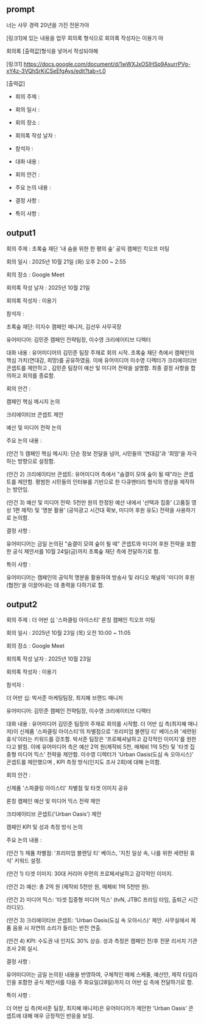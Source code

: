 ## prompt
너는 사무 경력 20년을 가진 전문가야



[링크1]에 있는 내용을 업무 회의록 형식으로 회의록 작성자는 이용기 야



회의록 [출력값]형식을 넣어서 작성되야해







[링크1] https://docs.google.com/document/d/1wWXJxOSIHSp9AsurrPVg-xY4z-3VQhSrKiCSeEfgAys/edit?tab=t.0







[출력값]



- 회의 주제 : 

- 회의 일시 :

- 회의 장소 :

- 회의록 작성 날자 :

- 참석자 :

- 대화 내용 : 

- 회의 안건 : 

- 주요 논의 내용 :

- 결정 사항 :

- 특이 사항 : 

## output1

회의 주제 : 초록숲 재단 '내 숨을 위한 한 평의 숲' 공익 캠페인 킥오프 미팅 

회의 일시 : 2025년 10월 21일 (화) 오후 2:00 ~ 2:55 

회의 장소 : Google Meet 

회의록 작성 날자 : 2025년 10월 21일

회의록 작성자 : 이용기

참석자 :

초록숲 재단: 이지수 캠페인 매니저, 김선우 사무국장 

유어미디어: 김민준 캠페인 전략팀장, 이수영 크리에이티브 디렉터 

대화 내용 : 유어미디어의 김민준 팀장 주재로 회의 시작. 초록숲 재단 측에서 캠페인의 핵심 가치(연대감, 희망)를 공유하였음. 이에 유어미디어 이수영 디렉터가 크리에이티브 콘셉트를 제안하고 , 김민준 팀장이 예산 및 미디어 전략을 설명함. 최종 결정 사항을 합의하고 회의를 종료함.

회의 안건 :

캠페인 핵심 메시지 논의 

크리에이티브 콘셉트 제안 

예산 및 미디어 전략 논의 

주요 논의 내용 :

(안건 1) 캠페인 핵심 메시지: 단순 정보 전달을 넘어, 시민들의 '연대감'과 '희망'을 자극하는 방향으로 설정함.

(안건 2) 크리에이티브 콘셉트: 유어미디어 측에서 "숨결이 모여 숲이 될 때"라는 콘셉트를 제안함. 평범한 시민들의 인터뷰를 기반으로 한 다큐멘터리 형식의 영상을 제작하는 방안임.

(안건 3) 예산 및 미디어 전략: 5천만 원의 한정된 예산 내에서 '선택과 집중' (고품질 영상 1편 제작) 및 '명분 활용' (공익광고 시간대 확보, 미디어 후원 유도) 전략을 사용하기로 논의함.

결정 사항 :

유어미디어는 금일 논의된 "숨결이 모여 숲이 될 때" 콘셉트와 미디어 후원 전략을 포함한 공식 제안서를 10월 24일(금)까지 초록숲 재단 측에 전달하기로 함.

특이 사항 :

유어미디어는 캠페인의 공익적 명분을 활용하여 방송사 및 라디오 채널의 '미디어 후원(협찬)'을 이끌어내는 데 총력을 다하기로 함.

## output2

회의 주제 : 더 어반 십 '스파클링 아이스티' 론칭 캠페인 킥오프 미팅 

회의 일시 : 2025년 10월 23일 (목) 오전 10:00 ~ 11:05 

회의 장소 : Google Meet 

회의록 작성 날자 : 2025년 10월 23일

회의록 작성자 : 이용기

참석자 :

더 어반 십: 박서준 마케팅팀장, 최지혜 브랜드 매니저 

유어미디어: 김민준 캠페인 전략팀장, 이수영 크리에이티브 디렉터 

대화 내용 : 유어미디어 김민준 팀장의 주재로 회의를 시작함. 더 어반 십 측(최지혜 매니저)이 신제품 '스파클링 아이스티'의 차별점으로 '프리미엄 블렌딩 티' 베이스와 '세련된 휴식'이라는 키워드를 강조함. 박서준 팀장은 '프로페셔널하고 감각적인 이미지'를 원한다고 밝힘. 이에 유어미디어 측은 예산 2억 원(제작비 5천, 매체비 1억 5천) 및 '타겟 집중형 미디어 믹스' 전략을 제안함. 이수영 디렉터가 'Urban Oasis(도심 속 오아시스)' 콘셉트를 제안했으며 , KPI 측정 방식(인지도 조사 2회)에 대해 논의함.

회의 안건 :

신제품 '스파클링 아이스티' 차별점 및 타겟 이미지 공유

론칭 캠페인 예산 및 미디어 믹스 전략 제안

크리에이티브 콘셉트('Urban Oasis') 제안

캠페인 KPI 및 성과 측정 방식 논의

주요 논의 내용 :

(안건 1) 제품 차별점: '프리미엄 블렌딩 티' 베이스, '지친 일상 속, 나를 위한 세련된 휴식' 키워드 설정.

(안건 1) 타겟 이미지: 30대 커리어 우먼의 프로페셔널하고 감각적인 이미지.

(안건 2) 예산: 총 2억 원 (제작비 5천만 원, 매체비 1억 5천만 원).

(안건 2) 미디어 믹스: '타겟 집중형 미디어 믹스' (tvN, JTBC 프라임 타임, 출퇴근 시간 라디오).

(안건 3) 크리에이티브 콘셉트: 'Urban Oasis(도심 속 오아시스)' 제안. 사무실에서 제품 음용 시 자연의 소리가 들리는 반전 연출.

(안건 4) KPI: 수도권 내 인지도 30% 상승. 성과 측정은 캠페인 전/후 전문 리서치 기관 조사 2회 실시.

결정 사항 :

유어미디어는 금일 논의된 내용을 반영하여, 구체적인 매체 스케줄, 예산안, 제작 타임라인을 포함한 공식 제안서를 다음 주 화요일(28일)까지 더 어반 십 측에 전달하기로 함.

특이 사항 :

더 어반 십 측(박서준 팀장, 최지혜 매니저)은 유어미디어가 제안한 'Urban Oasis' 콘셉트에 대해 매우 긍정적인 반응을 보임.